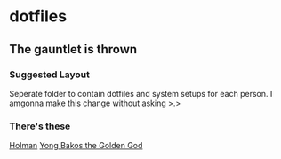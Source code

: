 # dotfiles

## The gauntlet is thrown

### Suggested Layout

Seperate folder to contain dotfiles and system setups for each person.
I amgonna make this change without asking >.>

### There's these

[Holman](https://github.com/holman/dotfiles)
[Yong Bakos the Golden God](https://github.com/ybakos/dotfiles)
